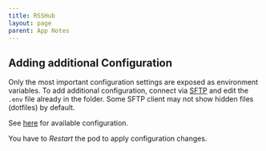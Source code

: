 ```yaml
---
title: RSSHub
layout: page
parent: App Notes
---
```


## Adding additional Configuration
Only the most important configuration settings are exposed as environment variables. To add additional configuration, connect via [SFTP](/faq/#accessing-pod-files-using-sftp) and edit the `.env` file already in the folder. Some SFTP client may not show hidden files (dotfiles) by default.

See [here](https://github.com/DIYgod/RSSHub/tree/master/website/docs/install#configuration-3) for available configuration.

You have to *Restart* the pod to apply configuration changes.

